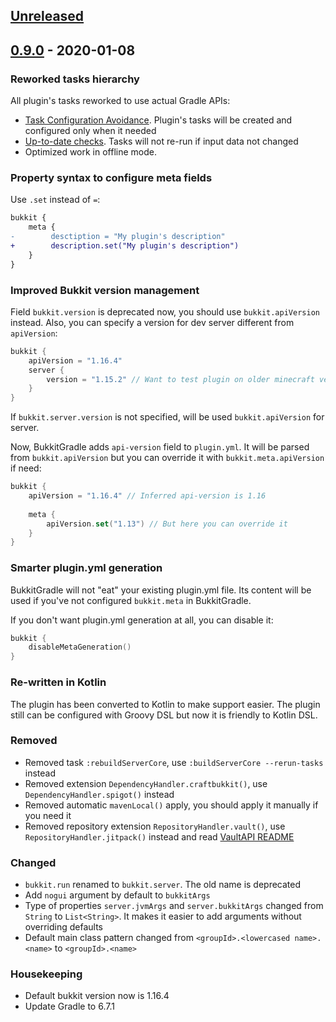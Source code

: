 ## [Unreleased]

## [0.9.0] - 2020-01-08

### Reworked tasks hierarchy

All plugin's tasks reworked to use actual Gradle APIs:
- [Task Configuration Avoidance][tca].
  Plugin's tasks will be created and configured only when it needed
- [Up-to-date checks][uptodate].
  Tasks will not re-run if input data not changed
- Optimized work in offline mode.

### Property syntax to configure meta fields
Use `.set` instead of `=`:
```diff
bukkit {
    meta {
-        desctiption = "My plugin's description"
+        description.set("My plugin's description")
    }
}
```

### Improved Bukkit version management

Field `bukkit.version` is deprecated now, you should use `bukkit.apiVersion` instead.
Also, you can specify a version for dev server different from `apiVersion`:
```kotlin
bukkit {
    apiVersion = "1.16.4"
    server {
        version = "1.15.2" // Want to test plugin on older minecraft version 
    }
}
```
If `bukkit.server.version` is not specified, will be used `bukkit.apiVersion` for server.

Now, BukkitGradle adds `api-version` field to `plugin.yml`.
It will be parsed from `bukkit.apiVersion` but you can override it with `bukkit.meta.apiVersion` if need:
```kotlin
bukkit {
    apiVersion = "1.16.4" // Inferred api-version is 1.16
    
    meta {
        apiVersion.set("1.13") // But here you can override it
    }
}
```

### Smarter plugin.yml generation

BukkitGradle will not "eat" your existing plugin.yml file.
Its content will be used if you've not configured `bukkit.meta` in BukkitGradle.

If you don't want plugin.yml generation at all, you can disable it:
```kotlin
bukkit {
    disableMetaGeneration()
}
```

### Re-written in Kotlin
The plugin has been converted to Kotlin to make support easier.
The plugin still can be configured with Groovy DSL but
now it is friendly to Kotlin DSL.

### Removed
- Removed task `:rebuildServerCore`, use `:buildServerCore --rerun-tasks` instead
- Removed extension `DependencyHandler.craftbukkit()`, use `DependencyHandler.spigot()` instead
- Removed automatic `mavenLocal()` apply, you should apply it manually if you need it
- Removed repository extension `RepositoryHandler.vault()`, use `RepositoryHandler.jitpack()` instead and read [VaultAPI README][vault]

### Changed
- `bukkit.run` renamed to `bukkit.server`. The old name is deprecated
- Add `nogui` argument by default to `bukkitArgs`
- Type of properties `server.jvmArgs` and `server.bukkitArgs` changed from `String` to `List<String>`.
  It makes it easier to add arguments without overriding defaults
- Default main class pattern changed from `<groupId>.<lowercased name>.<name>` to `<groupId>.<name>`

### Housekeeping
- Default bukkit version now is 1.16.4
- Update Gradle to 6.7.1

[tca]: https://docs.gradle.org/current/userguide/task_configuration_avoidance.html
[uptodate]: https://docs.gradle.org/current/userguide/more_about_tasks.html#sec:up_to_date_checks
[vault]: https://github.com/MilkBowl/VaultAPI

[unreleased]: https://github.com/EndlessCodeGroup/BukkitGradle/compare/0.9.0...develop
[0.9.0]: https://github.com/EndlessCodeGroup/BukkitGradle/compare/0.8.2...0.9.0
